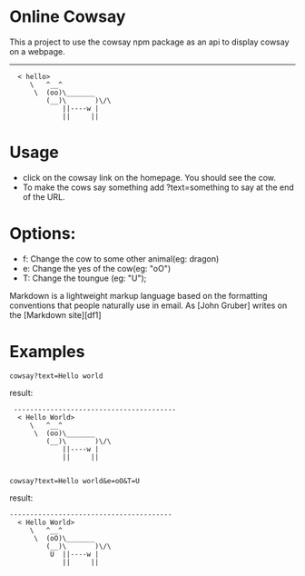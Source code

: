 # Online Cowsay

This a project to use the cowsay npm package as an api to display cowsay on a webpage.

  ----------------------------------------
      < hello>
         \   ^__^
          \  (oo)\_______
             (__)\       )\/\
                 ||----w |
                 ||     ||

# Usage

  - click on the cowsay link on the homepage. You should see the cow.
  - To make the cows say something add ?text=something to say at the end of the URL.


# Options:
  - f: Change the cow to some other animal(eg: dragon)
  - e: Change the yes of the cow(eg: "oO")
  - T: Change the toungue (eg: "U");

Markdown is a lightweight markup language based on the formatting conventions that people naturally use in email.  As [John Gruber] writes on the [Markdown site][df1]

# Examples
    cowsay?text=Hello world
result:

     ----------------------------------------
      < Hello World>
         \   ^__^
          \  (oo)\_______
             (__)\       )\/\
                 ||----w |
                 ||     ||


    cowsay?text=Hello world&e=oO&T=U
result:

    ----------------------------------------
      < Hello World>
         \   ^__^
          \  (oO)\_______
             (__)\       )\/\
              U  ||----w |
                 ||     ||
